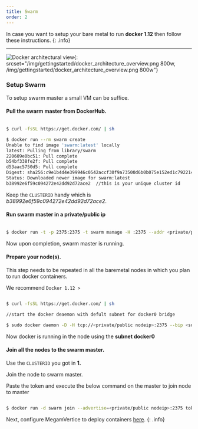 ```yaml
---
title: Swarm
order: 2
---
```


In case you want to setup your bare metal to run **docker 1.12** then follow these instructions.
{: .info}

---

![Docker architectural view](/img/gettingstarted/docker_architecture_overview.png){: srcset="/img/gettingstarted/docker_architecture_overview.png 800w, /img/gettingstarted/docker_architecture_overview.png 800w"}


### Setup Swarm

To setup swarm master a small VM can be suffice.

####  Pull the swarm master from DockerHub.

~~~bash

$ curl -fsSL https://get.docker.com/ | sh

$ docker run --rm swarm create
Unable to find image 'swarm:latest' locally
latest: Pulling from library/swarm
220609e0bc51: Pull complete
b54bf338fe2f: Pull complete
d53aac5750d5: Pull complete
Digest: sha256:c9e1b4d4e399946c0542accf30f9a73500d6b0b075e152ed1c792214d3509d70
Status: Downloaded newer image for swarm:latest
b38992e6f59c094272e42dd92d72ace2  //this is your unique cluster id

~~~

Keep the `CLUSTERID` handy which is *b38992e6f59c094272e42dd92d72ace2*.

#### Run swarm master in a private/public ip

~~~bash

$ docker run -t -p 2375:2375 -t swarm manage -H :2375 --addr <private/public hostip>:2375  token://b38992e6f59c094272e42dd92d72ace2

~~~


Now upon completion, swarm master is running.

#### Prepare your node(s).

This step needs to be repeated in all the baremetal nodes in which you plan to run docker containers.

We recommend `Docker 1.12 >`

~~~bash

$ curl -fsSL https://get.docker.com/ | sh

//start the docker deaemon with defult subnet for docker0 bridge

$ sudo docker daemon -D -H tcp://<private/public nodeip>:2375 --bip <subnet>/24 --default-gateway <ip>

~~~

Now docker is running in the node using the **subnet docker0**


#### Join all the nodes to the swarm master.

Use the `CLUSTERID` you got in **1.**

Join the node to swarm master.

Paste the token and execute the below command on the master to join node to master

~~~bash

$ docker run -d swarm join --advertise=<private/public nodeip>:2375 token://b38992e6f59c094272e42dd92d72ace2

~~~

Next, configure MegamVertice to deploy containers [here](/configuration/swarm/).
{: .info}
